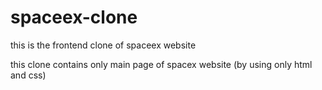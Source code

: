 # spaceex-clone
this is the frontend clone of spaceex website

this clone contains only main page of spacex website (by using only html and css)

